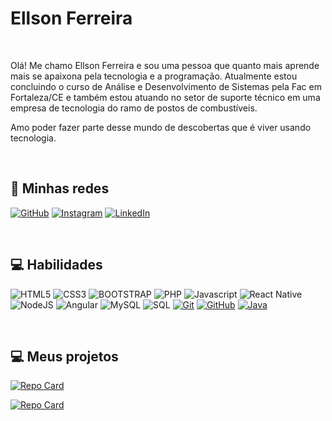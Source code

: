 # Ellson Ferreira

<br>

Olá! Me chamo Ellson Ferreira e sou uma pessoa que quanto mais aprende mais se apaixona pela tecnologia e a programação. Atualmente estou concluindo o curso de Análise e Desenvolvimento de Sistemas pela Fac em Fortaleza/CE e também estou atuando no setor de suporte técnico em uma empresa de tecnologia do ramo de postos de combustíveis.

Amo poder fazer parte desse mundo de descobertas que é viver usando tecnologia.

<br>

## 🔗 Minhas redes

[![GitHub](https://img.shields.io/badge/GitHub-000?style=for-the-badge&logo=github&logoColor=30A3DC)](https://github.com/EllsonFerreira)
[![Instagram](https://img.shields.io/badge/Instagram-000?style=for-the-badge&logo=instagram&logoColor=30A3DC)](https://www.instagram.com/ellsonferreira03/)
[![LinkedIn](https://img.shields.io/badge/-LinkedIn-000?style=for-the-badge&logo=linkedin&logoColor=30A3DC)](https://www.linkedin.com/in/ellson-ferreira-766823232/)

<br>

## 💻 Habilidades

![HTML5](https://img.shields.io/badge/HTML5-000?style=for-the-badge&logo=HTML5)
![CSS3](https://img.shields.io/badge/CSS3-000?style=for-the-badge&logo=CSS3)
![BOOTSTRAP](https://img.shields.io/badge/BOOTSTRAP-000?style=for-the-badge&logo=BOOTSTRAP)
![PHP](https://img.shields.io/badge/PHP-000?style=for-the-badge&logo=PHP)
![Javascript](https://img.shields.io/badge/javascript-000?style=for-the-badge&logo=javascript)
![React Native](https://img.shields.io/badge/React_Native-000?style=for-the-badge&logo=react)
![NodeJS](https://img.shields.io/badge/nodeJS-000?style=for-the-badge&logo=node.js)
![Angular](https://img.shields.io/badge/Angular-000?style=for-the-badge&logo=angular&logoColor=C3002F)
![MySQL](https://img.shields.io/badge/MySQL-000?style=for-the-badge&logo=MySQL)
![SQL](https://img.shields.io/badge/PostgreSQL-000?style=for-the-badge&logo=PostgreSQL&logoColor=E94D5F)
[![Git](https://img.shields.io/badge/Git-000?style=for-the-badge&logo=git&logoColor=E94D5F)](https://git-scm.com/doc)
[![GitHub](https://img.shields.io/badge/GitHub-000?style=for-the-badge&logo=github&logoColor=30A3DC)](https://docs.github.com/)
[![Java](https://img.shields.io/badge/Java-000?style=for-the-badge&logo=Java&logoColor=30A3DC)](https://docs.github.com/)

<br>

## 💻 Meus projetos

[![Repo Card](https://github-readme-stats.vercel.app/api/pin/?username=EllsonFerreira&repo=Interface-Netflix&bg_color=000&border_color=30A3DC&show_icons=true&icon_color=30A3DC&title_color=E94D5F&text_color=FFF)](https://github.com/EllsonFerreira/Interface-Netflix.git)

[![Repo Card](https://github-readme-stats.vercel.app/api/pin/?username=EllsonFerreira&repo=Snake-Game&bg_color=000&border_color=30A3DC&show_icons=true&icon_color=30A3DC&title_color=E94D5F&text_color=FFF)](https://github.com/EllsonFerreira/Snake-Game.git)
